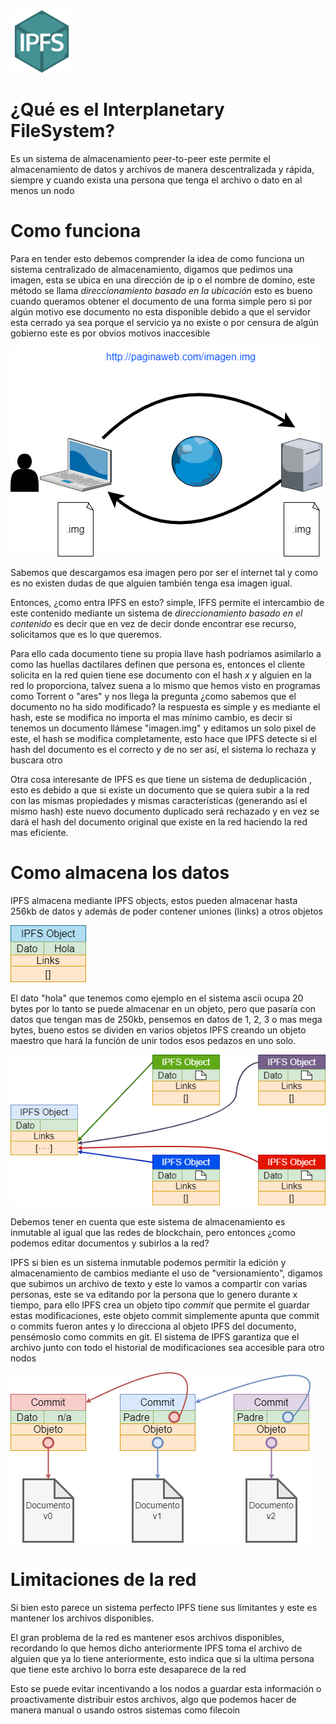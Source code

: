 <img title="" src="./img/10 img1.png" alt="" width="100" data-align="center">

# ¿Qué es el Interplanetary FileSystem?

Es un sistema de almacenamiento peer-to-peer este permite el almacenamiento de datos y archivos de manera descentralizada y rápida, siempre y cuando exista una persona que tenga el archivo o dato en al menos un nodo

# Como funciona

Para en tender esto debemos comprender la idea de como funciona un sistema centralizado de almacenamiento, digamos que pedimos una imagen, esta se ubica en una dirección de ip o el nombre de domino, este método se llama _direccionamiento basado en la ubicación_ esto es bueno cuando queramos obtener el documento de una forma simple pero si por algún motivo ese documento no esta disponible debido a que el servidor esta cerrado ya sea porque el servicio ya no existe o por censura de algún gobierno este es por obvios motivos inaccesible

<img src="./img/10%20img2.png" title="" alt="" data-align="center">

Sabemos que descargamos esa imagen pero por ser el internet tal y como es no existen dudas de que alguien también tenga esa imagen igual. 

Entonces, ¿como entra IPFS en esto? simple, IFFS permite el intercambio de este contenido mediante un sistema de _direccionamiento basado en el contenido_ es decir que en vez de decir donde encontrar ese recurso, solicitamos que es lo que queremos.

Para ello cada documento tiene su propia llave hash podríamos asimilarlo a como las huellas dactilares definen que persona es, entonces el cliente solicita en la red quien tiene ese documento con el hash _x_ y alguien en la red lo proporciona, talvez suena a lo mismo que hemos visto en programas como Torrent o "ares" y nos llega la pregunta ¿como sabemos que el documento no ha sido modificado? la respuesta es simple y es mediante el hash, este se modifica no importa el mas mínimo cambio, es decir si tenemos un documento llámese "imagen.img" y editamos un solo pixel de este, el hash se modifica completamente, esto hace que IPFS detecte si el hash del documento es el correcto y de no ser así, el sistema lo rechaza y buscara otro

Otra cosa interesante de IPFS es que tiene un sistema de deduplicación , esto es debido a que si existe un documento que se quiera subir a la red con las mismas propiedades y mismas características  (generando así el mismo hash) este nuevo documento duplicado será rechazado y en vez se dará el hash del documento original que existe en la red haciendo la red mas eficiente.

# Como almacena los datos

IPFS almacena mediante IPFS objects, estos pueden almacenar hasta 256kb de datos y además de poder contener uniones (links) a otros objetos 

<img src="./img/10%20img3.png" title="" alt="" data-align="center">

El dato "hola" que tenemos como ejemplo en el sistema ascii ocupa 20 bytes por lo tanto se puede almacenar en un objeto, pero que pasaría con datos que tengan mas de 250kb, pensemos en datos de 1, 2, 3 o mas mega bytes, bueno estos se dividen en varios objetos IPFS creando un objeto maestro que hará la función de unir todos esos pedazos en uno solo.

<img src="./img/10%20img4.png" title="" alt="" data-align="center">

Debemos tener en cuenta que este sistema de almacenamiento es inmutable al igual que las redes de blockchain, pero entonces ¿como podemos editar documentos y subirlos a la red?

IPFS si bien es un sistema inmutable podemos permitir la edición y almacenamiento de cambios mediante el uso de "versionamiento", digamos que subimos un archivo de texto y este lo vamos a compartir con varias personas, este se va editando por la persona que lo genero durante x tiempo, para ello IPFS crea un objeto tipo _commit_ que permite el guardar estas modificaciones, este objeto commit simplemente apunta que commit o commits fueron antes y lo direcciona al objeto IPFS del documento, pensémoslo como commits en git. El sistema de IPFS garantiza que el archivo junto con todo el historial de modificaciones sea accesible para otro nodos

<img src="./img/10%20img5.png" title="" alt="" data-align="center">

# Limitaciones de la red

Si bien esto parece un sistema perfecto IPFS tiene sus limitantes y este es mantener los archivos disponibles.

El gran problema de la red es mantener esos archivos disponibles, recordando lo que hemos dicho anteriormente IPFS toma el archivo de alguien que ya lo tiene anteriormente, esto indica que si la ultima persona que tiene este archivo lo borra este desaparece de la red 

Esto se puede evitar incentivando a los nodos a guardar esta información o proactivamente distribuir estos archivos, algo que podemos hacer de manera manual o usando ostros sistemas como filecoin 

